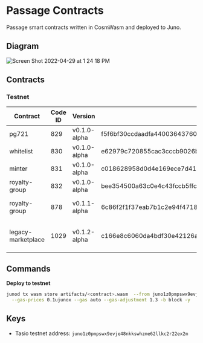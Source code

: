 # Passage Contracts

Passage smart contracts written in CosmWasm and deployed to Juno.

## Diagram

![Screen Shot 2022-04-29 at 1 24 18 PM](https://user-images.githubusercontent.com/6496257/165993415-0ca10d74-f875-47b6-b85e-00928bbd3f7a.png)

## Contracts

### Testnet

| Contract           | Code ID | Version      | Checksum                                                         | Notes                                   |
| ------------------ | ------- | ------------ | ---------------------------------------------------------------- | --------------------------------------- |
| pg721              | 829     | v0.1.0-alpha | f5f6bf30ccdaadfa440036437600ac3a98999cc4707f20a2b1e80842563e4384 |                                         |
| whitelist          | 830     | v0.1.0-alpha | e62979c720855cac3cccb9026beaee806490a2655e17a3d88febfdd441d30297 |                                         |
| minter             | 831     | v0.1.0-alpha | c018628958d0d4e169ece7d415eda4840a29a8a7ddde0ea1f62153cd72a764e4 |                                         |
| royalty-group      | 832     | v0.1.0-alpha | bee354500a63c0e4c43fccb5ffc2a83e62da08f32af40c7e7b010d24817d7ae0 |                                         |
| royalty-group      | 878     | v0.1.1-alpha | 6c86f2f1f37eab7b1c2e94f4718e4f8449e5d094f5b8dbb5a96f6c2f000e45ba | reworked distribute method              |
| legacy-marketplace | 1029    | v0.1.2-alpha | c166e8c6060da4bdf30e42126afc3c08128f59fca65ba73c1c70400284a5145e | includes admin NFT registration bug fix |

## Commands

**Deploy to testnet**

```bash
junod tx wasm store artifacts/<contract>.wasm  --from juno1z0pmpswx9evje48nkkswhzme62llkc2r22ex2m --chain-id=uni-2 \
  --gas-prices 0.1ujunox --gas auto --gas-adjustment 1.3 -b block -y
```

## Keys

- Tasio testnet address: `juno1z0pmpswx9evje48nkkswhzme62llkc2r22ex2m`
